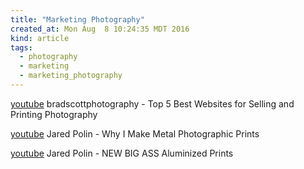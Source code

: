 ```yaml
---
title: "Marketing Photography"
created_at: Mon Aug  8 10:24:35 MDT 2016
kind: article
tags:
  - photography
  - marketing
  - marketing_photography
---
```


<a href="https://www.youtube.com/watch?v=UtwtniFgP9g" target="_blank">youtube</a>
bradscottphotography - Top 5 Best Websites for Selling and Printing Photography

<a href="https://www.youtube.com/watch?v=p4LejuFBBGs" target="_blank">youtube</a>
Jared Polin - Why I Make Metal Photographic Prints


<a href="https://www.youtube.com/watch?v=uG5sf80zRuA" target="_blank">youtube</a>
Jared Polin - NEW BIG ASS Aluminized Prints


<!--
html boilerplate
<a href="" target="_blank"></a>
<a name=""></a>
<img src="" width="400px">
<ul>
  <li></li>
</ul>
<pre>
</pre>
<pre><code>
</code></pre>
-->

